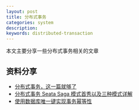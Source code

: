 ```yaml
---
layout: post
title: 分布式事务
categories: system
description: 
keywords: distributed-transaction
---
```

本文主要分享一些分布式事务相关的文章
## 资料分享

* [分布式事务，这一篇就够了](https://xiaomi-info.github.io/2020/01/02/distributed-transaction/)
* [分布式事务 Seata Saga 模式首秀以及三种模式详解](https://www.sofastack.tech/blog/sofa-meetup-3-seata-retrospect/)
* [使用数据库唯一键实现事务幂等性
](https://www.caosh.me/be-tech/idempotence-using-unique-key/)
